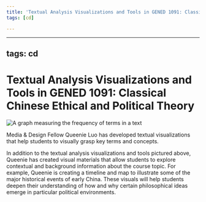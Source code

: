 ```yaml
---
title: 'Textual Analysis Visualizations and Tools in GENED 1091: Classical Chinese Ethical and Political Theory'
tags: [cd]

---
```


---
tags: cd
---

# Textual Analysis Visualizations and Tools in GENED 1091: Classical Chinese Ethical and Political Theory 

![A graph measuring the frequency of terms in a text](https://files.slack.com/files-pri/T0HTW3H0V-F02R3KHMYLR/screen_shot_2021-12-14_at_2.29.46_pm.png?pub_secret=1c7a24eb70)

Media & Design Fellow Queenie Luo has developed textual visualizations that help students to visually grasp key terms and concepts. 

In addition to the textual analysis visualizations and tools pictured above, Queenie has created visual materials that allow students to explore contextual and background information about the course topic. For example, Queenie is creating a timeline and map to illustrate some of the major historical events of early China. These visuals will help students deepen their understanding of how and why certain philosophical ideas emerge in particular political environments.